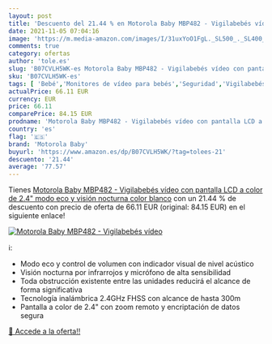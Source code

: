 ```yaml
---
layout: post
title: 'Descuento del 21.44 % en Motorola Baby MBP482 - Vigilabebés vídeo'
date: 2021-11-05 07:04:16
image: 'https://m.media-amazon.com/images/I/31uxYoO1FgL._SL500_._SL400_.jpg'
comments: true
category: ofertas
author: 'tole.es'
slug: 'B07CVLH5WK-es Motorola Baby MBP482 - Vigilabebés vídeo con pantalla LCD...'
sku: 'B07CVLH5WK-es'
tags: [ 'Bebé','Monitores de vídeo para bebés','Seguridad','Vigilabebés','motorola baby','vigilabebés', ]
actualPrice: 66.11 EUR
currency: EUR
price: 66.11
comparePrice: 84.15 EUR
prodname: 'Motorola Baby MBP482 - Vigilabebés vídeo con pantalla LCD a color de 2.4"  modo eco y visión nocturna  color blanco'
country: 'es'
flag: '🇪🇸'
brand: 'Motorola Baby'
buyurl: 'https://www.amazon.es/dp/B07CVLH5WK/?tag=tolees-21'
descuento: '21.44'
average: '77.57'
---
```


Tienes [Motorola Baby MBP482 - Vigilabebés vídeo con pantalla LCD a color de 2.4"  modo eco y visión nocturna  color blanco](https://www.amazon.es/dp/B07CVLH5WK/?tag=tolees-21) con un 21.44 % de descuento con precio de oferta de 66.11 EUR (original: 84.15 EUR) en el siguiente enlace!

[![Motorola Baby MBP482 - Vigilabebés vídeo](https://m.media-amazon.com/images/I/31uxYoO1FgL._SL500_._SL400_.jpg)](https://www.amazon.es/dp/B07CVLH5WK/?tag=tolees-21)

ℹ️:

- Modo eco y control de volumen con indicador visual de nivel acústico
- Visión nocturna por infrarrojos y micrófono de alta sensibilidad
- Toda obstrucción existente entre las unidades reducirá el alcance de forma significativa
- Tecnología inalámbrica 2.4GHz FHSS con alcance de hasta 300m
- Pantalla a color de 2.4" con zoom remoto y encriptación de datos segura

[🛒 Accede a la oferta!!](https://www.amazon.es/dp/B07CVLH5WK/?tag=tolees-21)
